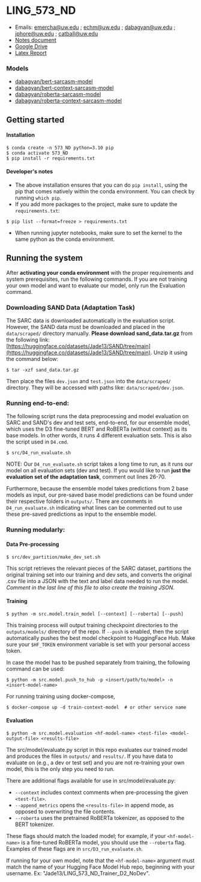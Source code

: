 # LING_573_ND

- Emails: emercha@uw.edu ; echm@uw.edu ; dabagyan@uw.edu ; jphore@uw.edu ; catball@uw.edu
- [Notes document](https://docs.google.com/document/d/1dRRhQ-tDifD92wgQnitI-MEr2HRGA1ejRvxnlqBdwmw/edit#heading=h.46l7ewibx4a2)
- [Google Drive](https://drive.google.com/drive/folders/1weS7nUDJJ_VrsxE2PJilDyicQqrfe65t)
- [Latex Report](https://www.overleaf.com/8838911828dkmzdmdsrjhh#6ca906)

### Models
- [dabagyan/bert-sarcasm-model](https://huggingface.co/dabagyan/bert-sarcasm-model)
- [dabagyan/bert-context-sarcasm-model](https://huggingface.co/dabagyan/bert-context-sarcasm-model)
- [dabagyan/roberta-sarcasm-model](https://huggingface.co/dabagyan/roberta-sarcasm-model)
- [dabagyan/roberta-context-sarcasm-model](https://huggingface.co/dabagyan/roberta-context-sarcasm-model)

## Getting started
#### Installation
```shell
$ conda create -n 573_ND python=3.10 pip
$ conda activate 573_ND
$ pip install -r requirements.txt
```

#### Developer's notes
* The above installation ensures that you can do `pip install`, using the pip that comes natively within the conda environment. You can check by running `which pip`. 
* If you add more packages to the project, make sure to update the `requirements.txt`:
```shell
$ pip list --format=freeze > requirements.txt
```
* When running jupyter notebooks, make sure to set the kernel to the same python as the conda environment.

## Running the system
After **activating your conda environment** with the proper requirements and system prerequisites, run the following commands. If you are not training your own model and want to evaluate our model, only run the Evaluation command. 

### Downloading SAND Data (Adaptation Task)
The SARC data is downloaded automatically in the evaluation script. However, the SAND data must be downloaded and placed in the `data/scraped/` directory manually. **Please download sand_data.tar.gz** from the following link: [https://huggingface.co/datasets/Jade13/SAND/tree/main](https://huggingface.co/datasets/Jade13/SAND/tree/main). Unzip it using the command below:
```shell
$ tar -xzf sand_data.tar.gz
```

Then place the files `dev.json` and `test.json` into the `data/scraped/` directory. They will be accessed with paths like: `data/scraped/dev.json`.

### Running end-to-end:
The following script runs the data preprocessing and model evaluation on SARC and SAND's dev and test sets, end-to-end, for our ensemble model, which uses the D3 fine-tuned BERT and RoBERTa (without context) as its base models. In other words, it runs 4 different evaluation sets. This is also the script used in `D4.cmd`.
```shell
$ src/D4_run_evaluate.sh
```

NOTE: Our `D4_run_evaluate.sh` script takes a long time to run, as it runs our model on all evaluation sets (dev and test). If you would like to run **just the evaluation set of the adaptation task**, comment out lines 26-70.

Furthermore, because the ensemble model takes predictions from 2 base models as input, our pre-saved base model predictions can be found under their respective folders in `outputs/`. There are comments in `D4_run_evaluate.sh` indicating what lines can be commented out to use these pre-saved predictions as input to the ensemble model.

### Running modularly:
#### Data Pre-processing
```shell
$ src/dev_partition/make_dev_set.sh
```
This script retrieves the relevant pieces of the SARC dataset, partitions the original training set into our training and dev sets, and converts the original .csv file into a JSON with the text and label data needed to run the model. *Comment in the last line of this file to also create the training JSON.*

#### Training 
```shell
$ python -m src.model.train_model [--context] [--roberta] [--push]
```
This training process will output training checkpoint directories to the `outputs/models/` directory of the repo. If `--push` is enabled, then the script automatically pushes the best model checkpoint to HuggingFace Hub. Make sure your `$HF_TOKEN` environment variable is set with your personal access token.

In case the model has to be pushed separately from training, the following command can be used:
```shell
$ python -m src.model.push_to_hub -p <insert/path/to/model> -n <insert-model-name>
```

For running training using docker-compose, 
```shell
$ docker-compose up -d train-context-model  # or other service name
```

#### Evaluation
```shell
$ python -m src.model.evaluation <hf-model-name> <test-file> <model-output-file> <results-file>
```
The src/model/evaluate.py script in this repo evaluates our trained model and produces the files in `outputs/` and `results/`. If you have data to evaluate on (e.g., a dev or test set) and you are not re-training your own model, this is the only step you need to run.

There are additional flags available for use in src/model/evaluate.py:
- `--context` includes context comments when pre-processing the given `<test-file>`.
- `--append_metrics` opens the `<results-file>` in append mode, as opposed to overwriting the file contents.
- `--roberta` uses the pretrained RoBERTa tokenizer, as opposed to the BERT tokenizer.

These flags should match the loaded model; for example, if your `<hf-model-name>` is a fine-tuned RoBERTa model, you should use the `--roberta` flag. Examples of these flags are in `src/D3_run_evaluate.sh`.

If running for your own model, note that the `<hf-model-name>` argument must match the name of your Hugging Face Model Hub repo, beginning with your username. Ex: "Jade13/LING_573_ND_Trainer_D2_NoDev".
